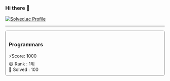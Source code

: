 ### Hi there 👋

<!--
**seon1112/seon1112** is a ✨ _special_ ✨ repository because its `README.md` (this file) appears on your GitHub profile.

Here are some ideas to get you started:

- 🔭 I’m currently working on ...
- 🌱 I’m currently learning ...
- 👯 I’m looking to collaborate on ...
- 🤔 I’m looking for help with ...
- 💬 Ask me about ...
- 📫 How to reach me: ...
- 😄 Pronouns: ...
- ⚡ Fun fact: ...
-->
[![Solved.ac Profile](http://mazassumnida.wtf/api/v2/generate_badge?boj=vosej2241)](https://solved.ac/vosej2241/)
<hr>
<body>
<div class="box" style=" border: 1px solid gray; padding: 10px; border-radius: 5px;">
<h3>Programmars</h3>

<div class="info-container">
  <div class="info-item">
    <span class="info-text">⚡Score:   1000</span>
  </div>
  
  <div class="info-item">
    <span class="info-text">😄 Rank :   1위</span>
  </div>
  
  <div class="info-item">
    <span class="info-text">🌱 Solved :   100</span>
  </div>
</div>
</div>
</body>


